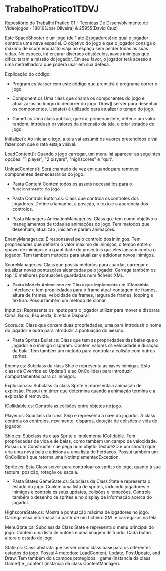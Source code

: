 # TrabalhoPratico1TDVJ
Repositório do Trabalho Pratico 01 - Tecnicas De Desenvolvimento de Videojogos - 18816(José Oliveira) & 25955(David Cruz)

Este SpaceShooter é um jogo (de 1 até 2 jogadores) no qual o jogador controla uma nave espacial. O objetivo do jogo é que o jogador consiga o máximo de score enquanto viaja no espaço sem perder todas as suas vidas. No espaço, irá encarar diversos obstáculos, naves inimigas que dificultaram a missão do jogador. Em seu favor, o jogador terá acesso a uma metrelhadora que poderá usar em sua defesa.

Explicação do código: 

- Program.cs
Vai ser com este código que premitirá o programa correr o jogo.

- Component.cs
Uma class que chama os componentes do jogo e atualiza-os ao longo do decorrer do jogo.
Draw() server para desenhar os componentes. Update() é utilizado para atualizar o tempo do jogo.

- Game1.cs
Uma class publica, que irá, primeiramente, defenir um valor random, introduzir os valores da dimensão da tela, e criar estados de jogo.

Initialize(): Ao iniciar o jogo, a tela vai assumir os valores pretendidos e vai fazer com que o rato estaja visível.

LoadContent(): Quando o jogo carregar, um menu irá aparecer as seguintes opções: "1 player", "2 players", "highscores" e "quit".

UnloadContent(): Será chamado de vez em quando para remover componentes desnecessários do jogo.

- Pasta Content
Contem todos os assets necessários para o funcionamento do jogo.

- Pasta Controls
Button.cs: Class que controla os controles dos jogadores. Define o tamanho, a posição, o texto e a aparencia dos controlos.

- Pasta Managers
AnimationManager.cs: Class que tem como objetivo o manegiamentos de todas as animações do jogo. Tem metodos que desenham, atualizão , iniciam e param animações.

EnemyManager.cs: É responsável pelo controlo dos inimigos. Tem propriedades que definem o valor máximo de inimigos, o tempo entre o spawn de inimigos e a quantidade de projecteis que eles lançam contra o jogador. Tem também metodos para atualizar e adicionar novos inimigos.

ScoreManager.cs: Class que possiu metodos para guardar, carregar e atualizar novas pontuações alcançadas pelo jogador. Carrega também os top 10 melhores pontuações guardadas num ficheiro XML.

- Pasta Models
Animations.cs: Class que implementa um ICloneable interface e tem propriedades para o frame atual, contagem de frames, altura de frames, velocidade de frames, largura de frames, looping e textura. Possui também um metodo de clonar.

Input.cs: Representa os inputs para o jogador utilizar para mover e disparar. Cima, Baixo, Esquerda, Direita e Disparar.

Score.cs: Class que contem duas propriedades, uma para introduzir o nome do jogador e outra para introduzir a pontuação do mesmo.

- Pasta Sprites
Bullet.cs: Class que tem as propriedades das balas que o jogador e o inimigo disparam. Contem valores da velocidade e duração da bala. Tem também um metodo para controlar a colisão com outros sprites.

Enemy.cs: Subclass da class Ship e representa as naves inimigas. Esta class dá Override ao Update() e ao OnCollide() para introduzir comportamentos para os inimigos.

Explosion.cs: Subclass da class Sprite e representa a animação de explosão. Possui um timer que determina quando a animação termina e a explosão é removida.

ICollidable.cs: Controla as colisões entre objetos no jogo.

Player.cs: Subclass da class Ship e representa a nave do jogador. A class controla os controlos, movimento, disparos, deteção de colisões e vida do jogador.

Ship.cs: Subclass da class Sprite e implementa ICollidable. Tem propriedades de vida e de balas, como também um campo de velocidade. Possui um Constructer que pega num objeto Texture2D e um shoot() que cria uma nova bala e adiciona a uma lista de herdados. Possui também um OnCollide() que retorna uma NotImplementedException.

Sprite.cs: Esta Class server para controloar os sprites do jogo, quanto à sua textura, posição, rotação ou escala.

- Pasta States
GameState.cs: Subclass da Class State e representa o estado do jogo. Contem uma lista de sprites, incluindo jogadores e inimigos e controla os seus updates, colisões e remoções. Controla também o desenho de sprites e no display de informação acerca do jogador.

HighscoreState.cs: Mostra a pontuação máxima de jogadores no jogo. Carrega essa informação a partir de um ficheiro XML e carrega-os na tela.

MenuState.cs: Subclass da Class State e representa o menu principal do jogo. Contem uma lista de butões e uma imagem de fundo. Cada butão altera o estado de jogo.

State.cs: Class abstrata que server como class base para os diferentes estados do jogo. Possui 4 metodos: LoadContent, Update, PostUpdate, and Draw. Tem também dois campos protegidos: _game (instancia da class Game1) e _content (instancia da class ContentManager).
